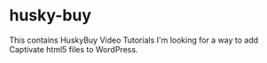 # husky-buy
This contains HuskyBuy Video Tutorials
I'm looking for a way to add Captivate html5 files to WordPress.
